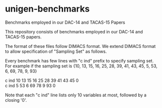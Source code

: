 # unigen-benchmarks
Benchmarks employed in our DAC-14 and TACAS-15 Papers

This repository consists of benchmarks employed in our DAC-14 and TACAS-15 papers. 

The format of these files follow DIMACS format. We extend DIMACS format to allow specification of "Sampling Set" as follows. 

Every benchmark has few lines with "c ind" prefix to specify sampling set. 
For example if the sampling set is {10, 13, 15, 16, 25, 28, 39, 41, 43, 45, 5, 53, 6, 69, 78, 9, 93}

c ind 10 13 15 16 25 28 39 41 43 45 0  
c ind 5 53 6 69 78 9 93 0

Note that each "c ind" line lists only 10 variables at most, followed by a closing '0'.
